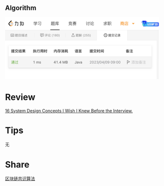 ## Algorithm
![yueqingming-2023-04-09-lc](../../images/temp/yueqingming-2023-04-09-lc.png)

# Review
[16 System Design Concepts I Wish I Knew Before the Interview.](https://medium.com/gitconnected/16-system-design-concepts-i-wish-i-knew-before-the-interview-b8586e40a73b)


# Tips
无

# Share
[区块链共识算法](https://qingming.notion.site/2af66d0bd94e4e3fa2a6c3a963c0a34a)